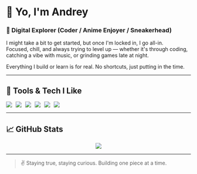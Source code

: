 # 👋 Yo, I'm Andrey

### 🧢 Digital Explorer (Coder / Anime Enjoyer / Sneakerhead)

I might take a bit to get started, but once I'm locked in, I go all-in.  
Focused, chill, and always trying to level up — whether it's through coding, catching a vibe with music, or grinding games late at night.

Everything I build or learn is for real. No shortcuts, just putting in the time.

---

## 🧰 Tools & Tech I Like

<div style="display: flex; gap: 10px; flex-wrap: wrap;">
  <img src="https://img.shields.io/badge/OS-Arch_Linux-informational?style=flat&logo=arch-linux&logoColor=white" />
  <img src="https://img.shields.io/badge/Code-Java-informational?style=flat&logo=java&logoColor=white" />
  <img src="https://img.shields.io/badge/Markup-HTML5-informational?style=flat&logo=html5&logoColor=white" />
  <img src="https://img.shields.io/badge/Style-CSS3-informational?style=flat&logo=css3&logoColor=white" />
  <img src="https://img.shields.io/badge/Platform-GitHub-informational?style=flat&logo=github&logoColor=white" />
  <img src="https://img.shields.io/badge/Design-Adobe-informational?style=flat&logo=adobe&logoColor=white" />
</div>

---

## 📈 GitHub Stats

<p align="center">
  <img src="https://github-readme-stats.vercel.app/api?username=Andreyszn&show_icons=true&theme=radical" />
</p>

---

> ✌️ Staying true, staying curious. Building one piece at a time.
